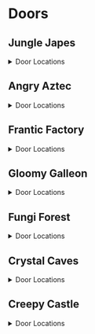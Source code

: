 # Doors 

## Jungle Japes
<details>
<summary>Door Locations</summary>

| Map | Name | Door types acceptable in location | Logic |
| --- | ---- | --------------------------------- | ----- |
| Jungle Japes Lobby | Jungle Japes: Lobby - Middle Right | Wrinkly |  | 
| Jungle Japes Lobby | Jungle Japes: Lobby - Far Left | Wrinkly |  | 
| Jungle Japes Lobby | Jungle Japes: Lobby - Close Right | Wrinkly |  | 
| Jungle Japes Lobby | Jungle Japes: Lobby - Far Right | Wrinkly |  | 
| Jungle Japes Lobby | Jungle Japes: Lobby - Close Left | Wrinkly |  | 
| Jungle Japes | Jungle Japes: Diddy Cave | Both |  | 
| Jungle Japes | Jungle Japes: Near Painting Room | Wrinkly |  | 
| Jungle Japes | Jungle Japes: Fairy Cave | Both |  | 
| Jungle Japes | Jungle Japes: Next to Diddy Cage - right | Both |  | 
| Jungle Japes | Jungle Japes: Alcove Above Diddy Tunnel - right | Wrinkly |  | 
| Jungle Japes | Jungle Japes: Alcove Above Diddy Tunnel - left | Wrinkly |  | 
| Jungle Japes | Jungle Japes: Next to Minecart Exit -right | Both |  | 
| Jungle Japes | Jungle Japes: Across From Minecart Exit | Both |  | 
| Jungle Japes | Jungle Japes: Main Area - Next to Tunnel to Tiny Gate | Both |  | 
| Jungle Japes | Jungle Japes: Beehive Area - Next to Beehive - far left | Both |  | 
| Jungle Japes | Jungle Japes: Beehive Area - Next to Beehive - left | Both |  | 
| Jungle Japes | Jungle Japes: Behind Rambi Door - watery room - left | Both |  | 
| Jungle Japes | Jungle Japes: Behind Rambi Door - watery room - right | Both |  | 
| Jungle Japes | Jungle Japes: Top of Lanky's Useless Slope - left | Wrinkly | l.islanky and l.handstand | 
| Jungle Japes | Jungle Japes: Top of Lanky's Useless Slope - right | Wrinkly | l.islanky and l.handstand | 
| Jungle Japes | Jungle Japes: Underwater by Warp 2 | Both | l.swim | 
| Jungle Japes | Jungle Japes: Underwater by Chunky's underground | Both | l.swim | 
| Jungle Japes | Jungle Japes: Next to Funky - right | Both |  | 
| Jungle Japes | Jungle Japes: Next to Lanky's Painting Room - left | Both | (l.handstand and l.islanky) or (l.twirl and l.istiny) | 
| Jungle Japes | Jungle Japes: Next to Lanky's Painting Room - right | Both | (l.handstand and l.islanky) or (l.twirl and l.istiny) | 
| Jungle Japes | Jungle Japes: Outside Diddy Cave Switch - left | Both |  | 
| Jungle Japes | Jungle Japes: Outside Diddy Cave Switch - right | Both |  | 
| Jungle Japes | Jungle Japes: Entrance Tunnel - Near Diddy Cave - back left | Both |  | 
| Jungle Japes | Jungle Japes: Entrance Tunnel - Near Diddy Cave - front left | Both |  | 
| Jungle Japes | Jungle Japes: Entrance Tunnel - Near Warppad 1 and 2 | Both |  | 
| Jungle Japes | Jungle Japes: Diddy Tunnel - next to hole - river side | Both |  | 
| Jungle Japes | Jungle Japes: Diddy Tunnel - river side | Wrinkly |  | 
| Jungle Japes | Jungle Japes: Near Warp 4 and Tunnel Threeway crossing | Both |  | 
| Jungle Japes | Jungle Japes: Cranky Tunnel - Crossroad | Wrinkly |  | 
| Jungle Japes | Jungle Japes: Cranky Area - front-right | Both |  | 
| Jungle Japes | Jungle Japes: Cranky Area - front left | Both |  | 
| Jungle Japes | Jungle Japes: Cranky Area - center left | Both |  | 
| Jungle Japes | Jungle Japes: Cranky Area - center right | Both |  | 
| Jungle Japes | Jungle Japes: Cranky Area - back left | Both |  | 
| Jungle Japes | Jungle Japes: Cranky Area - back right | Both |  | 
| Japes Tiny Hive | Jungle Japes: Beehive Room 2 - left | Wrinkly | l.CanSlamSwitch(Levels.JungleJapes, 1) or l.phasewalk or l.generalclips | 
| Japes Tiny Hive | Jungle Japes: Beehive Room 2 - right | Wrinkly | l.CanSlamSwitch(Levels.JungleJapes, 1) or l.phasewalk or l.generalclips | 
| Japes Lanky Cave | Jungle Japes: Painting Room - Next to the Entrance | Both |  | 
| Japes Mountain | Jungle Japes: Diddy Mountain - Next to Conveyor Controls | Wrinkly | l.charge and l.isdiddy | 
| Japes Mountain | Jungle Japes: Diddy Mountain - between River and GB switch | Wrinkly |  | 
| Japes Mountain | Jungle Japes: Diddy Mountain - between River and Peanut Switch | Wrinkly |  | 
</details>

## Angry Aztec
<details>
<summary>Door Locations</summary>

| Map | Name | Door types acceptable in location | Logic |
| --- | ---- | --------------------------------- | ----- |
| Angry Aztec Lobby | Angry Aztec: Lobby - Pillar Wall | Wrinkly |  | 
| Angry Aztec Lobby | Angry Aztec: Lobby - Lower Right | Wrinkly |  | 
| Angry Aztec Lobby | Angry Aztec: Lobby - Left of Portal | Wrinkly |  | 
| Angry Aztec Lobby | Angry Aztec: Lobby - Right of Portal | Wrinkly |  | 
| Angry Aztec Lobby | Angry Aztec: Lobby - Behind Feather Door | Wrinkly | (l.tiny and l.feather) or l.phasewalk | 
| Angry Aztec | Angry Aztec: Near Funky's | Both |  | 
| Angry Aztec | Angry Aztec: Near Cranky's | Both |  | 
| Angry Aztec | Angry Aztec: Near Candy's | Both | l.vines or l.advanced_platforming | 
| Angry Aztec | Angry Aztec: Near Snide's | Both |  | 
| Angry Aztec | Angry Aztec: Behind 5DT | Both |  | 
| Angry Aztec | Angry Aztec: Next to Candy - right | Both | l.vines or l.advanced_platforming | 
| Angry Aztec | Angry Aztec: Under Diddy's Tiny Temple Switch | Tns |  | 
| Angry Aztec | Angry Aztec: Under Chunky's Tiny Temple Switch | Tns |  | 
| Angry Aztec | Angry Aztec: Under Tiny's Tiny Temple Switch | Tns |  | 
| Angry Aztec | Angry Aztec: Under Lanky's Tiny Temple Switch | Tns |  | 
| Angry Aztec | Angry Aztec: Diddy Tower Stairs - left | Both |  | 
| Angry Aztec | Angry Aztec: Next to Tag Barrel near Snides | Both |  | 
| Angry Aztec | Angry Aztec: Under the Vulture Cage | Both |  | 
| Angry Aztec | Angry Aztec: 5Door Temple's 6th Door | Both |  | 
| Angry Aztec | Angry Aztec: Cranky Tunnel - Near Chunky Barrel - left | Both |  | 
| Angry Aztec | Angry Aztec: Cranky Tunnel - Near Chunky Barrel - right | Both |  | 
| Angry Aztec | Angry Aztec: Cranky Tunnel - Near Road to Cranky - left | Both |  | 
| Angry Aztec | Angry Aztec: Cranky Tunnel - Near Road to Cranky - right | Both |  | 
| Angry Aztec | Angry Aztec: 5Door Temple Staircase - front | Both |  | 
| Angry Aztec | Angry Aztec: 5Door Temple Staircase - back | Both |  | 
| Angry Aztec | Angry Aztec: Entrance Tunnel - next to Coconut Switch | Both |  | 
| Angry Aztec | Angry Aztec: Entrance Tunnel - left (near the oasis end) | Both |  | 
| Angry Aztec | Angry Aztec: in the sealed quicksand tunnel | Wrinkly | l.isdonkey and l.strongKong | 
| Angry Aztec | Angry Aztec: Near Tag Barrel near Snides - strong kong | Wrinkly | l.isdonkey and l.strongKong | 
| Aztec Llama Temple | Angry Aztec: In Face Matching Game - right | Wrinkly | (l.islanky and l.grape) or l.phasewalk | 
| Aztec Llama Temple | Angry Aztec: In Face Matching Game - left | Wrinkly | (l.islanky and l.grape) or l.phasewalk | 
| Angry Aztec | Angry Aztec: Next to Tiny Temple - front left | Both |  | 
| Angry Aztec | Angry Aztec: Next to Tiny Temple - back left | Both |  | 
| Angry Aztec | Angry Aztec: Oasis - Next to Tunnel - far left | Both |  | 
| Angry Aztec | Angry Aztec: Oasis - Next to Tunnel - left | Both |  | 
| Angry Aztec | Angry Aztec: Between Snides and Diddy Gong Tower | Both |  | 
| Angry Aztec | Angry Aztec: Next to Llama Temple - left | Both |  | 
| Angry Aztec | Angry Aztec: Llama Temple's switchless side | Tns |  | 
| Aztec Tiny Temple | Angry Aztec: Tiny Temple - Main Room - left | Both |  | 
| Aztec Tiny Temple | Angry Aztec: Tiny Temple - Main Room - back | Wrinkly |  | 
| Aztec Tiny Temple | Angry Aztec: Tiny Temple - Across from Slope to Tiny Cage - left | Both |  | 
| Aztec Tiny Temple | Angry Aztec: Tiny Temple - Across from Slope to Tiny Cage - right | Both |  | 
| Aztec Tiny Temple | Angry Aztec: Tiny Temple - Next to Opening to Underwater Room | Both |  | 
| Aztec Tiny Temple | Angry Aztec: Tiny Temple - Across from Opening to Underwater Room | Both |  | 
| Angry Aztec | Angry Aztec: Llama Temple Stairs - left | Both |  | 
| Angry Aztec | Angry Aztec: Llama Temple Stairs - right | Both |  | 
| Aztec Llama Temple | Angry Aztec: Llama Temple - Entrance Staircase - left | Both |  | 
| Aztec Llama Temple | Angry Aztec: Llama Temple - Entrance Staircase - right | Both |  | 
| Aztec Llama Temple | Angry Aztec: Llama Temple - Across from the Spit Gate | Both | Events.AztecLlamaSpit in l.Events and l.swim | 
</details>

## Frantic Factory
<details>
<summary>Door Locations</summary>

| Map | Name | Door types acceptable in location | Logic |
| --- | ---- | --------------------------------- | ----- |
| Frantic Factory Lobby | Frantic Factory: Lobby - Low Left | Wrinkly |  | 
| Frantic Factory Lobby | Frantic Factory: Lobby - Top Left | Wrinkly | (l.grab and l.donkey) or l.CanMoonkick() or (l.advanced_platforming and (l.istiny or l.isdiddy or l.ischunky)) | 
| Frantic Factory Lobby | Frantic Factory: Lobby - Top Center | Wrinkly | (l.grab and l.donkey) or l.CanMoonkick() or (l.advanced_platforming and (l.istiny or l.isdiddy or l.ischunky)) | 
| Frantic Factory Lobby | Frantic Factory: Lobby - Top Right | Wrinkly | (l.grab and l.donkey) or l.CanMoonkick() or (l.advanced_platforming and (l.istiny or l.isdiddy or l.ischunky)) | 
| Frantic Factory Lobby | Frantic Factory: Lobby - Low Right | Wrinkly |  | 
| Frantic Factory | Frantic Factory: Arcade Room | Both |  | 
| Frantic Factory | Frantic Factory: Production Room | Both |  | 
| Frantic Factory | Frantic Factory: R&D | Both |  | 
| Frantic Factory | Frantic Factory: Block Tower | Both |  | 
| Frantic Factory | Frantic Factory: Storage Room | Both |  | 
| Frantic Factory | Frantic Factory: Behind Chunky's Toy Box - big | Wrinkly | (l.ischunky and l.punch and l.triangle) or l.CanAccessRNDRoom() | 
| Frantic Factory | Frantic Factory: Next to Hatch with Tall Pole - left | Both |  | 
| Frantic Factory | Frantic Factory: Next to Hatch with Tall Pole - right | Both |  | 
| Frantic Factory | Frantic Factory: Bottom of the Tall Pole | Both |  | 
| Frantic Factory | Frantic Factory: Production Room - Under Tiny Conveyors | Both |  | 
| Frantic Factory | Frantic Factory: Kong Cage Room - Behind Tag Barrel | Both |  | 
| Frantic Factory | Frantic Factory: Under Cranky's Lab | Both |  | 
| Frantic Factory | Frantic Factory: Under Candy's Store | Both |  | 
| Frantic Factory | Frantic Factory: Next to DK's Count to 16 Puzzle | Both |  | 
| Frantic Factory | Frantic Factory: R&D Room - Next to Tunnel to Car Race | Both |  | 
| Frantic Factory | Frantic Factory: Block Tower Room - Under Tunnel to Funky's | Both |  | 
| Frantic Factory | Frantic Factory: R&D Room - Dead End | Both |  | 
| Frantic Factory | Frantic Factory: R&D Room - Blind Corner Next to Tunnel to Car Race | Wrinkly |  | 
| Frantic Factory | Frantic Factory: Funky's Room - Across from Melon Crate | Both |  | 
| Frantic Factory | Frantic Factory: Block Tower Room - Air Vent Under Arcade Window | Both |  | 
| Frantic Factory | Frantic Factory: Block Tower Room - Under Arcade Window - left | Both |  | 
| Frantic Factory | Frantic Factory: Block Tower Room - Behind Tag Barrel | Both |  | 
| Frantic Factory | Frantic Factory: R&D Room - Next to Diddy's Pincode Room | Both |  | 
| Frantic Factory | Frantic Factory: Tiny's Race Entry Area | Wrinkly |  | 
| Frantic Factory | Frantic Factory: Kong Cage Room - Next to Tag Barrel | Both |  | 
| Frantic Factory | Frantic Factory: Production Room - in Alcove Next to Tiny's Barrel | Wrinkly | l.istiny and l.twirl | 
| Frantic Factory | Frantic Factory: Production Room - Next to Diddy's Switch | Both |  | 
| Frantic Factory | Frantic Factory: Arcade Room - in a corner | Both |  | 
| Frantic Factory | Frantic Factory: Block Tower Room - Next to Tiny Barrel | Both |  | 
| Frantic Factory | Frantic Factory: Block Tower Room - at the Base of the Block Tower | Both |  | 
| Frantic Factory | Frantic Factory: Clock Room - Under Clock | Wrinkly |  | 
| Frantic Factory | Frantic Factory: Clock Room - front left | Both |  | 
| Frantic Factory | Frantic Factory: Clock Room - back left | Both |  | 
| Frantic Factory | Frantic Factory: Clock Room - front right | Both |  | 
| Frantic Factory | Frantic Factory: Top of Pipe Near Kong-freeing Switch | Wrinkly | l.islanky and l.handstand | 
| Frantic Factory | Frantic Factory: Pin Code Room - front-right | Wrinkly | l.isdiddy and (l.guitar or l.CanAccessRNDRoom()) | 
| Frantic Factory | Frantic Factory: Lanky's Piano Room - right | Wrinkly | l.islanky and (l.trombone or l.CanAccessRNDRoom()) | 
| Frantic Factory | Frantic Factory: Lanky's Piano Room - left | Wrinkly | l.islanky and (l.trombone or l.CanAccessRNDRoom()) | 
| Frantic Factory | Frantic Factory: Chunky's Dark Room | Both | (l.chunky and l.punch) or l.phasewalk or l.generalclips | 
| Factory Crusher | Frantic Factory: Crusher Room - start | Both |  | 
</details>

## Gloomy Galleon
<details>
<summary>Door Locations</summary>

| Map | Name | Door types acceptable in location | Logic |
| --- | ---- | --------------------------------- | ----- |
| Gloomy Galleon Lobby | Gloomy Galleon: Lobby - Far Left | Wrinkly |  | 
| Gloomy Galleon Lobby | Gloomy Galleon: Lobby - Far Right | Wrinkly |  | 
| Gloomy Galleon Lobby | Gloomy Galleon: Lobby - Close Right | Wrinkly |  | 
| Gloomy Galleon Lobby | Gloomy Galleon: Lobby - Near DK Portal | Wrinkly |  | 
| Gloomy Galleon Lobby | Gloomy Galleon: Lobby - Close Left | Wrinkly |  | 
| Gloomy Galleon | Gloomy Galleon: Near Cranky's | Both |  | 
| Gloomy Galleon | Gloomy Galleon: Deep Hole | Both |  | 
| Gloomy Galleon | Gloomy Galleon: Behind 2DS | Both |  | 
| Gloomy Galleon | Gloomy Galleon: Behind Enguarde Door | Both | Events.LighthouseEnguarde in l.Events and l.lanky | 
| Gloomy Galleon | Gloomy Galleon: Cactus | Both |  | 
| Gloomy Galleon | Gloomy Galleon: In hallway to Shipyard - Tiny switch | Both |  | 
| Gloomy Galleon | Gloomy Galleon: In hallway to Shipyard - Lanky switch | Both |  | 
| Gloomy Galleon | Gloomy Galleon: In hallway to Primate Punch Chests | Both |  | 
| Gloomy Galleon | Gloomy Galleon: Under Baboon Blast pad | Both |  | 
| Gloomy Galleon | Gloomy Galleon: Under RocketBarrel barrel | Both |  | 
| Gloomy Galleon | Gloomy Galleon: Next to Cannonball game | Both | l.CanGetOnCannonGamePlatform() | 
| Gloomy Galleon | Gloomy Galleon: Next to Coconut switch | Both |  | 
| Gloomy Galleon | Gloomy Galleon: Entrance Tunnel - near entrance | Both |  | 
| Gloomy Galleon | Gloomy Galleon: Next to Peanut switch | Both |  | 
| Gloomy Galleon | Gloomy Galleon: Music Cactus - bottom back left | Both |  | 
| Gloomy Galleon | Gloomy Galleon: Music Cactus - bottom front left | Both |  | 
| Gloomy Galleon | Gloomy Galleon: Music Cactus - bottom back right | Both |  | 
| Gloomy Galleon | Gloomy Galleon: Music Cactus - bottom front right | Both |  | 
| Gloomy Galleon | Gloomy Galleon: On top of Seal cage | Wrinkly | l.isdiddy and l.jetpack | 
| Gloomy Galleon | Gloomy Galleon: Treasure Chest Exterior | Both |  | 
| Gloomy Galleon | Gloomy Galleon: Next to Warp 3 in Cranky's Area | Both |  | 
| Gloomy Galleon | Gloomy Galleon: In Primate Punch Chest Room - right | Both |  | 
| Gloomy Galleon | Gloomy Galleon: Behind Chunky punch gate in Cranky Area | Both | (l.chunky and l.punch) or l.phasewalk | 
| Gloomy Galleon | Gloomy Galleon: Low water alcove in lighthouse area | Both |  | 
| Gloomy Galleon | Gloomy Galleon: Behind boxes in Cranky Area | Both |  | 
| Gloomy Galleon | Gloomy Galleon: Mech Fish Gate - far left | Both |  | 
| Gloomy Galleon | Gloomy Galleon: Mech Fish Gate - left | Both |  | 
| Gloomy Galleon | Gloomy Galleon: Mech Fish Gate - middle | Both |  | 
| Gloomy Galleon | Gloomy Galleon: Mech Fish Gate - right | Both |  | 
| Gloomy Galleon | Gloomy Galleon: Mech Fish Gate - far right | Both |  | 
| Gloomy Galleon | Gloomy Galleon: Cannonball Area Exit | Both | l.swim | 
| Gloomy Galleon | Gloomy Galleon: 2Dship's secret 3rd door | Both |  | 
| Gloomy Galleon | Gloomy Galleon: Near Mermaid's Palace - right | Both |  | 
| Gloomy Galleon | Gloomy Galleon: Near Mermaid's Palace - left | Both |  | 
| Gloomy Galleon | Gloomy Galleon: Near Mermaid's Palace - Under Tag Barrel | Both |  | 
| Galleon Lighthouse | Gloomy Galleon: Lighthouse Interior | Both |  | 
| Galleon Mermaid Room | Gloomy Galleon: In Mermaid's Palace | Wrinkly |  | 
| Galleon5DShip DKTiny | Gloomy Galleon: Tiny's 5D ship | Wrinkly |  | 
| Galleon5DShip Diddy Lanky Chunky | Gloomy Galleon: Lanky's 5D ship | Wrinkly |  | 
| Galleon2DShip | Gloomy Galleon: Lanky's 2D ship | Both |  | 
</details>

## Fungi Forest
<details>
<summary>Door Locations</summary>

| Map | Name | Door types acceptable in location | Logic |
| --- | ---- | --------------------------------- | ----- |
| Fungi Forest Lobby | Fungi Forest: Lobby - On High Box | Wrinkly |  | 
| Fungi Forest Lobby | Fungi Forest: Lobby - Near Gorilla Gone Door | Wrinkly |  | 
| Fungi Forest Lobby | Fungi Forest: Lobby - Opposite Gorilla Gone Door | Wrinkly |  | 
| Fungi Forest Lobby | Fungi Forest: Lobby - Near B. Locker | Wrinkly |  | 
| Fungi Forest Lobby | Fungi Forest: Lobby - Near Entrance | Wrinkly |  | 
| Fungi Forest | Fungi Forest: Behind DK Barn | Both |  | 
| Fungi Forest | Fungi Forest: Beanstalk Area | Both | Events.Night in l.Events or l.phasewalk | 
| Fungi Forest | Fungi Forest: Near Snide's | Both |  | 
| Fungi Forest | Fungi Forest: Top of Giant Mushroom | Both |  | 
| Fungi Forest | Fungi Forest: Owl Area | Both |  | 
| Fungi Forest | Fungi Forest: On top of Cage outside Conveyor Belt | Both |  | 
| Fungi Forest | Fungi Forest: Watermill - front - right | Both |  | 
| Fungi Forest | Fungi Forest: Watermill - right - left | Both |  | 
| Fungi Forest | Fungi Forest: Watermill - right - right | Both |  | 
| Fungi Forest | Fungi Forest: Watermill Roof - tower | Both |  | 
| Fungi Forest | Fungi Forest: Boxes outside of Diddy's Barn | Both |  | 
| Fungi Forest | Fungi Forest: Outside Diddy's Barn | Both |  | 
| Fungi Forest | Fungi Forest: Immediately Inside the Thornvine Area - right | Both |  | 
| Fungi Forest | Fungi Forest: Immediately Inside the Thornvine Area - left | Both |  | 
| Fungi Forest | Fungi Forest: Outside DK's Barn | Both |  | 
| Fungi Forest | Fungi Forest: Next to Rabbit's House | Both |  | 
| Fungi Forest | Fungi Forest: Owl Area - Near Rocketbarrel Barrel - far left | Both |  | 
| Fungi Forest | Fungi Forest: Funky Area - Near Tiny Coins | Both |  | 
| Fungi Forest | Fungi Forest: Mushroom Area - Next to Tag Barrel near Cranky's | Both |  | 
| Fungi Forest | Fungi Forest: Mushroom Area - Next to Rocketbarrel Barrel - left | Both |  | 
| Fungi Forest | Fungi Forest: Mushroom Area - Next to Rocketbarrel Barrel - right | Both |  | 
| Fungi Forest | Fungi Forest: Mushroom Area - Next to Cranky | Both |  | 
| Fungi Forest | Fungi Forest: Clock Area - Next to Purple Tunnel - left | Both |  | 
| Fungi Forest | Fungi Forest: Clock Area - Next to Purple Tunnel - right | Both |  | 
| Fungi Forest | Fungi Forest: Clock Area - Next to Clock - left | Both |  | 
| Fungi Forest | Fungi Forest: Clock Area - Next to Clock - right | Both |  | 
| Fungi Forest | Fungi Forest: Funky Area - Near Beanstalk - left | Both |  | 
| Fungi Forest | Fungi Forest: Funky Area - Near Beanstalk - back | Both |  | 
| Forest Giant Mushroom | Fungi Forest: Inside the Mushroom - All Kong Gun Switch - right | Both |  | 
| Forest Giant Mushroom | Fungi Forest: Inside the Mushroom - All Kong Gun Switch - left | Both |  | 
| Forest Giant Mushroom | Fungi Forest: Inside the Mushroom - halfway along the Dead End | Both |  | 
| Forest Giant Mushroom | Fungi Forest: Inside the Mushroom - Along the Wall near Klump and Oranges | Both |  | 
| Forest Chunky Face Room | Fungi Forest: Chunky's Face Puzzle | Wrinkly |  | 
| Forest Lanky Zingers Room | Fungi Forest: Lanky's 2-Mushroom Room | Both |  | 
| Forest Mill Front | Fungi Forest: DK Lever puzzle Area | Wrinkly | (l.isdonkey and l.CanSlamSwitch(Levels.FungiForest, 2)) or l.phasewalk or l.generalclips | 
| Forest Mill Back | Fungi Forest: Mill - back side - Near Chunky Coins | Both |  | 
| Forest Winch Room | Fungi Forest: Winch Room - on the Winch | Both |  | 
| Forest Mill Attic | Fungi Forest: Lanky's Attic | Both |  | 
| Forest Thornvine Barn | Fungi Forest: DK's Barn - Between 2 Barrels near Switch | Both |  | 
</details>

## Crystal Caves
<details>
<summary>Door Locations</summary>

| Map | Name | Door types acceptable in location | Logic |
| --- | ---- | --------------------------------- | ----- |
| Crystal Caves Lobby | Crystal Caves: Lobby - Far Left | Wrinkly |  | 
| Crystal Caves Lobby | Crystal Caves: Lobby - Top Ledge | Wrinkly | l.isdiddy and l.jetpack | 
| Crystal Caves Lobby | Crystal Caves: Lobby - Near Left | Wrinkly |  | 
| Crystal Caves Lobby | Crystal Caves: Lobby - Far Right | Wrinkly |  | 
| Crystal Caves Lobby | Crystal Caves: Lobby - Near Right | Wrinkly |  | 
| Crystal Caves | Crystal Caves: On Rotating Room | Both | (l.isdiddy and l.jetpack) or l.CanMoonkick() or ((l.isdiddy or l.istiny or l.islanky) and l.advanced_platforming) | 
| Crystal Caves | Crystal Caves: Near Snide's | Both |  | 
| Crystal Caves | Crystal Caves: Giant Boulder Room | Both |  | 
| Crystal Caves | Crystal Caves: On Sprint Cabin | Both | (l.isdiddy and l.jetpack) or (l.islanky and l.balloon) or l.CanMoonkick() | 
| Crystal Caves | Crystal Caves: Near 5DI | Both |  | 
| Crystal Caves | Crystal Caves: Outside Lanky's Cabin | Both |  | 
| Crystal Caves | Crystal Caves: Outside Chunky's Cabin | Both |  | 
| Crystal Caves | Crystal Caves: Outside Diddy's Lower Cabin | Both |  | 
| Crystal Caves | Crystal Caves: Outside Diddy's Upper Cabin | Both |  | 
| Crystal Caves | Crystal Caves: Under the Waterfall (Cabin Area) | Both | l.swim | 
| Crystal Caves | Crystal Caves: Across from the 5Door Cabin | Both |  | 
| Crystal Caves | Crystal Caves: 5Door Igloo - DK's right | Tns |  | 
| Crystal Caves | Crystal Caves: 5Door Igloo - Diddy's right | Tns |  | 
| Crystal Caves | Crystal Caves: 5Door Igloo - Tiny's right | Tns |  | 
| Crystal Caves | Crystal Caves: 5Door Igloo - Chunky's right | Tns |  | 
| Crystal Caves | Crystal Caves: 5Door Igloo - Lanky's right | Tns |  | 
| Crystal Caves | Crystal Caves: 5Door Igloo - DK's instrument pad | Tns | l.swim | 
| Crystal Caves | Crystal Caves: 5Door Igloo - Diddy's instrument pad | Tns | l.swim | 
| Crystal Caves | Crystal Caves: 5Door Igloo - Tiny's instrument pad | Tns | l.swim | 
| Crystal Caves | Crystal Caves: 5Door Igloo - Chunky's instrument pad | Tns | l.swim | 
| Crystal Caves | Crystal Caves: 5Door Igloo - Lanky's instrument pad | Tns | l.swim | 
| Crystal Caves | Crystal Caves: Ice Castle Area - Near Rock Switch | Both |  | 
| Crystal Caves | Crystal Caves: Between Funky and Ice Castle - on land | Both |  | 
| Crystal Caves | Crystal Caves: Between Funky and Ice Castle - underwater | Both | l.swim | 
| Crystal Caves | Crystal Caves: In Water Near W4 Opposite Cranky - right | Both | l.swim | 
| Crystal Caves | Crystal Caves: In Water Near W4 Opposite Cranky - left | Both | l.swim | 
| Crystal Caves | Crystal Caves: Under Bridge to Cranky | Both | l.swim | 
| Crystal Caves | Crystal Caves: Under Handstand Slope | Both |  | 
| Crystal Caves | Crystal Caves: Mini Monkey Ledge | Wrinkly |  | 
| Crystal Caves | Crystal Caves: Across from Snide | Both |  | 
| Crystal Caves | Crystal Caves: Slope to Cranky with Mini Monkey Hole | Both |  | 
| Crystal Caves | Crystal Caves: Level Entrance - right | Both |  | 
| Crystal Caves | Crystal Caves: Level Entrance - left | Both |  | 
| Crystal Caves | Crystal Caves: Igloo Area - left of entrance | Both | l.swim | 
| Crystal Caves | Crystal Caves: Igloo Area - Behind Tag Barrel Island | Both | l.swim | 
| Crystal Caves | Crystal Caves: Igloo Area - Behind Warp 1 | Both | l.swim | 
| Crystal Caves | Crystal Caves: Igloo Area - right of entrance | Both | l.swim | 
| Crystal Caves | Crystal Caves: Under Funky's Store | Both | l.swim | 
| Crystal Caves | Crystal Caves: Next to Waterfall that's Next to Funky | Both | l.swim | 
| Crystal Caves | Crystal Caves: In Water Under Funky - left | Both | l.swim | 
| Crystal Caves | Crystal Caves: In Water Under Funky - center | Both | l.swim | 
| Crystal Caves | Crystal Caves: In Water Under Funky - right | Both | l.swim | 
| Caves Frozen Castle | Crystal Caves: Ice Castle Interior - left | Wrinkly |  | 
| Caves Frozen Castle | Crystal Caves: Ice Castle Interior - right | Wrinkly |  | 
| Caves Chunky Cabin | Crystal Caves: In Chunky's 5Door Cabin on a Book Shelf | Wrinkly |  | 
| Crystal Caves | Crystal Caves: Cabin Area - Near Candy - right | Both |  | 
| Crystal Caves | Crystal Caves: Cabin Area - Near Candy - far right | Both |  | 
| Crystal Caves | Crystal Caves: Outside Tiny's Cabin | Both |  | 
| Crystal Caves | Crystal Caves: Cabin Area - Next to Tag Barrel on 2nd Floor | Both |  | 
| Crystal Caves | Crystal Caves: Under Cranky Slope - small | Wrinkly |  | 
</details>

## Creepy Castle
<details>
<summary>Door Locations</summary>

| Map | Name | Door types acceptable in location | Logic |
| --- | ---- | --------------------------------- | ----- |
| Creepy Castle Lobby | Creepy Castle: Lobby - Central Pillar (1) | Wrinkly |  | 
| Creepy Castle Lobby | Creepy Castle: Lobby - Central Pillar (2) | Wrinkly |  | 
| Creepy Castle Lobby | Creepy Castle: Lobby - Central Pillar (3) | Wrinkly |  | 
| Creepy Castle Lobby | Creepy Castle: Lobby - Central Pillar (4) | Wrinkly |  | 
| Creepy Castle Lobby | Creepy Castle: Lobby - Central Pillar (5) | Wrinkly |  | 
| Creepy Castle | Creepy Castle: Near Greenhouse | Both |  | 
| Creepy Castle | Creepy Castle: Small Plateau | Both |  | 
| Creepy Castle | Creepy Castle: Back of Castle | Both |  | 
| Castle Lower Cave | Creepy Castle: Near Funky's | Both |  | 
| Castle Upper Cave | Creepy Castle: Near Candy's | Both |  | 
| Creepy Castle | Creepy Castle: Next to Small Pool outside of the Big Tree | Tns |  | 
| Creepy Castle | Creepy Castle: Against the Big Tree | Both |  | 
| Creepy Castle | Creepy Castle: Next to Tag Barrel at the Warp Pad Hub | Both |  | 
| Creepy Castle | Creepy Castle: Next to Cranky's | Both |  | 
| Creepy Castle | Creepy Castle: Outside Lanky's Greenhouse | Wrinkly |  | 
| Creepy Castle | Creepy Castle: On Stairs to Tag Barrel at the Warp Pad Hub | Wrinkly |  | 
| Creepy Castle | Creepy Castle: Next to Castle Moat - Above Tiny's Kasplat | Both |  | 
| Creepy Castle | Creepy Castle: Snide's Battlement - left | Both |  | 
| Creepy Castle | Creepy Castle: Snide's Battlement - center | Both |  | 
| Creepy Castle | Creepy Castle: Snide's Battlement - right | Both |  | 
| Creepy Castle | Creepy Castle: Next to Stairs to Drawing Drawbridge | Both |  | 
| Creepy Castle | Creepy Castle: Battlement with Rocketbarrel Barrel - left | Both |  | 
| Creepy Castle | Creepy Castle: Battlement with Rocketbarrel Barrel - right | Both |  | 
| Creepy Castle | Creepy Castle: Moat - Underwater by Diddy Barrel | Both | l.swim | 
| Creepy Castle | Creepy Castle: Moat - Under Drawing Drawbridge | Both | l.swim | 
| Creepy Castle | Creepy Castle: Moat - Next to Tunnel Entrance - left | Both | l.swim | 
| Creepy Castle | Creepy Castle: Moat - Next to Tunnel Entrance - right | Both | l.swim | 
| Creepy Castle | Creepy Castle: Moat - Next to Ladder - left | Both | l.swim | 
| Creepy Castle | Creepy Castle: Moat - Next to Ladder - right | Both | l.swim | 
| Castle Tree | Creepy Castle: Inside the Tree | Both |  | 
| Castle Library | Creepy Castle: Library - Room with Big Books - left | Wrinkly |  | 
| Castle Library | Creepy Castle: Library - Room with big Books - back | Wrinkly |  | 
| Castle Library | Creepy Castle: Library - Next to Exit - left | Wrinkly |  | 
| Castle Library | Creepy Castle: Library - Next to Exit - right | Wrinkly |  | 
| Castle Ballroom | Creepy Castle: Ballroom - Left Candle - left | Both |  | 
| Castle Ballroom | Creepy Castle: Ballroom - Left Candle - right | Both |  | 
| Castle Ballroom | Creepy Castle: Ballroom - Back Candle - left | Both |  | 
| Castle Ballroom | Creepy Castle: Ballroom - Back Candle - right | Both |  | 
| Castle Ballroom | Creepy Castle: Ballroom - Right Candle - left | Both |  | 
| Castle Ballroom | Creepy Castle: Ballroom - Right Candle - right | Both |  | 
| Castle Trash Can | Creepy Castle: Trash Can - Cheese | Wrinkly |  | 
| Castle Shed | Creepy Castle: Inside Chunky's Shed | Wrinkly |  | 
| Castle Lower Cave | Creepy Castle: Lower Tunnel - Under Peanut Switch | Both |  | 
| Castle Lower Cave | Creepy Castle: Lower Tunnel - Under Coconut and Pineapple Switches | Both |  | 
| Castle Mausoleum | Creepy Castle: Crypt - Under Lanky's Switch | Wrinkly |  | 
</details>
